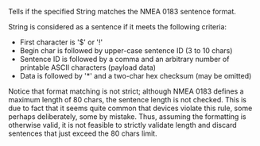 Tells if the specified String matches the NMEA 0183 sentence format.

String is considered as a sentence if it meets the following criteria:

 * First character is '$' or '!'
 * Begin char is followed by upper-case sentence ID (3 to 10 chars)
 * Sentence ID is followed by a comma and an arbitrary number of printable ASCII characters (payload data)
 * Data is followed by '*' and a two-char hex checksum (may be omitted)

Notice that format matching is not strict; although NMEA 0183 defines a maximum length of 80 chars, the sentence length is not checked. This is due to fact that it seems quite common that devices violate this rule, some perhaps deliberately, some by mistake. Thus, assuming the formatting is otherwise valid, it is not feasible to strictly validate length and discard sentences that just exceed the 80 chars limit.



